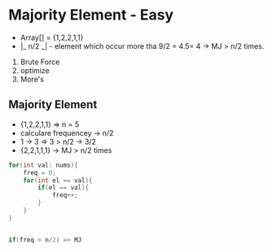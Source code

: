 # Majority Element - Easy

- Array[] = {1,2,2,1,1}
- |_ n/2  _| - element which occur more tha 9/2 = 4.5= 4  ->  MJ > n/2 times.

1) Brute Force
2) optimize
3) More's


## Majority Element
- {1,2,2,1,1} => n = 5
- calculare frequencey ->  n/2
- 1 -> 3 => 3 > n/2 -> 3/2
- {2,2,1,1,1} -> MJ > n/2 times

```c++
for(int val: nums){
    freq = 0;
    for(int el == val){
        if(el == val){
            freq++;
        }
    }
}


if(freq > n/2) => MJ

```